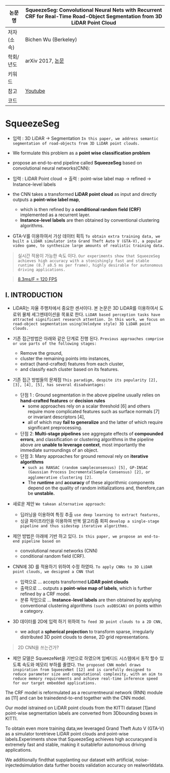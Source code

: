 |논문명|SqueezeSeg: Convolutional Neural Nets with Recurrent CRF for Real-Time Road-Object Segmentation from 3D LiDAR Point Cloud|
|-|-|
|저자(소속)|Bichen Wu (Berkeley)|
|학회/년도| arXiv 2017, [논문](https://arxiv.org/abs/1710.07368v1)|
|키워드| |
|참고|[Youtube](https://www.youtube.com/watch?v=Xyn5Zd3lm6s)|
|코드||


# SqueezeSeg

- 입력 : 3D LiDAR -> Segmentation `In this paper, we address semantic segmentation of road-objects from 3D LiDAR point clouds. `

- We formulate this problem as a **point wise classification problem**

- propose an end-to-end pipeline called **SqueezeSeg** based on convolutional neural networks(CNN): 

- 입력 : LiDAR Point cloud -> 출력 : point-wise label map -> refined -> Instance-level labels
-  the CNN takes a transformed **LiDAR point cloud** as input and directly outputs a **point-wise label map**,
	-  which is then refined by a **conditional random field (CRF)** implemented as a recurrent layer. 
	- **Instance-level labels** are then obtained by conventional clustering algorithms. 

- GTA-V를 이용하여서 가상 데이터 획득 `To obtain extra training data, we built a LiDAR simulator into Grand Theft Auto V (GTA-V), a popular video game, to synthesize large amounts of realistic training data. `

> 실시간 적용이 가능한 속도 이다. `Our experiments show that SqueezeSeg achieves high accuracy with a stonishingly fast and stable runtime (8.7 ±0.5 ms per frame), highly desirable for autonomous driving applications. `

> [8.3ms/F = 120 FPS](https://steamcommunity.com/app/346110/discussions/0/530646715638737020/)

## I. INTRODUCTION

- LiDAR는 자율 주행차에서 중요한 센서이다. 본 논문은 3D LiDAR를 이용하여서 도로위 물체 세그멘테이션을 목표로 한다. `LiDAR based perception tasks have attracted significant research attention. In this work, we focus on road-object segmentation using(Velodyne style) 3D LiDAR point clouds. `

- 기존 접근방법은 아래와 같은 단계로 진행 된다. `Previous approaches comprise or use parts of the following stages: `
	- Remove the ground, 
	- cluster the remaining points into instances, 
	- extract (hand-crafted) features from each cluster, 
	- and classify each cluster based on its features.

- 기존 접근 방법들의 문제점 `This paradigm, despite its popularity [2], [3], [4], [5], has several disadvantages: `
	- 단점 1 : Ground segmentation in the above pipeline usually relies on **hand-crafted features** or **decision rules** 
		- some approaches rely on a scalar threshold [6] and others require more complicated features such as surface normals [7] or invariant descriptors [4], 
		- all of which may **fail to generalize** and the latter of which require significant preprocessing. 
	- 단점 2: **Multi-stage pipelines** see aggregate effects of **compounded errors**, and classification or clustering algorithms in the pipeline above are **unable to leverage context**, most importantly the immediate surroundings of an object. 
	- 단점 3: Many approaches for ground removal rely on **iterative algorithms** 
		- `such as RANSAC (random sampleconsensus) [5], GP-INSAC (Gaussian Process IncrementalSample Consensus) [2], or agglomerative clustering [2]`. 
		- The **runtime** and **accuracy** of these algorithmic components depend on the quality of random initializations and, therefore,can be **unstable.** 

- 새로운 제안 `We takean alternative approach: `
	- 딥러닝을 이용하여 특징 추출 `use deep learning to extract features,`
	- 싱글 파이프라인을 이용하여 반복 알고리즘 회피 `develop a single-stage pipeline and thus sidestep iterative algorithms.`

- 제안 방법은 아래에 기반 하고 있다. `In this paper, we propose an end-to-end pipeline based on `
	- convolutional neural networks (CNN) 
	- conditional random field (CRF). 

- CNN에 3D 를 적용하기 위하여 수정 하였따. `To apply CNNs to 3D LiDAR point clouds, we designed a CNN that `
	- 입력으로 ... accepts transformed **LiDAR point clouds** 
	- 출력으로 ... outputs a **point-wise map of labels**, which is further refined by a CRF model. 
	- 분류 작업으로 ... **Instance-level labels** are then obtained by applying conventional clustering algorithms `(such asDBSCAN)` on points within a category. 

- 3D 데이터를 2D에 입력 하기 위하여 `To feed 3D point clouds to a 2D CNN, `
	- we adopt a **spherical projection** to transform sparse, irregularly distributed 3D point clouds to dense, 2D grid representations. 

> 2D CNN을 쓰는건가? 

- 제안 모델은 SqueezeNet을 기반으로 하였으며 임베디드 시스템에서 동작 할수 있도록 속도와 메모리 부하를 줄였다. `The proposed CNN model draws inspiration from SqueezeNet [12] and is carefully designed to reduce parameter size and computational complexity, with an aim to reduce memory requirements and achieve real-time inference speed for our target embedded applications. `

The CRF model is reformulated as a recurrentneural network (RNN) module as [11] and can be trainedend-to-end together with the CNN model. 

Our model istrained on LiDAR point clouds from the KITTI dataset [1]and point-wise segmentation labels are converted from 3Dbounding boxes in KITTI. 

To obtain even more training data,we leveraged Grand Theft Auto V (GTA-V) as a simulator toretrieve LiDAR point clouds and point-wise labels.Experiments show that SqueezeSeg achieves high accuracyand is extremely fast and stable, making it suitablefor autonomous driving applications. 

We additionally findthat supplanting our dataset with artificial, noise-injectedsimulation data further boosts validation accuracy on realworlddata.
<!--stackedit_data:
eyJoaXN0b3J5IjpbLTEzNDQ3NDUzNTFdfQ==
-->